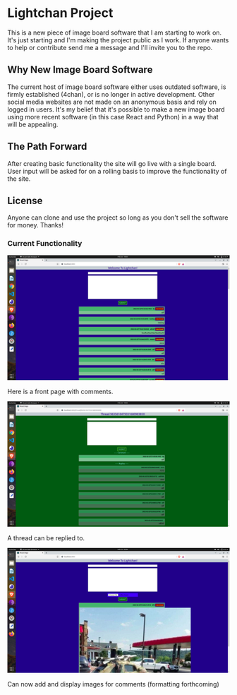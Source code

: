 # Lightchan Project


This is a new piece of image board software that I am starting to work on. It's just starting and I'm making the project public as I work. If anyone wants to help or contribute send me a message and I'll invite you to the repo. 

## Why New Image Board Software

The current host of image board software either uses outdated software, is firmly established (4chan), or is no longer in active development. Other social media websites are not made on an anonymous basis and rely on logged in users. It's my belief that it's possible to make a new image board using more recent software (in this case React and Python) in a way that will be appealing.

## The Path Forward

After creating basic functionality the site will go live with a single board. User input will be asked for on a rolling basis to improve the functionality of the site.

## License

Anyone can clone and use the project so long as you don't sell the software for money. Thanks!

### Current Functionality

![front page](./frontpage.png "The Front Page")

Here is a front page with comments.

![comment thread](./thread.png "A Comment Thread")

A thread can be replied to.

![comment thread](./commentimage.png "Add Picture Functionality")

Can now add and display images for comments (formatting forthcoming)
